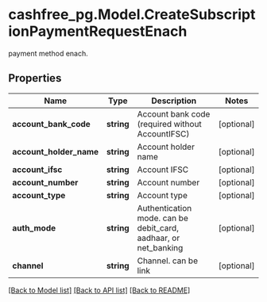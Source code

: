 # cashfree_pg.Model.CreateSubscriptionPaymentRequestEnach
payment method enach.

## Properties

Name | Type | Description | Notes
------------ | ------------- | ------------- | -------------
**account_bank_code** | **string** | Account bank code (required without AccountIFSC) | [optional] 
**account_holder_name** | **string** | Account holder name | [optional] 
**account_ifsc** | **string** | Account IFSC | [optional] 
**account_number** | **string** | Account number | [optional] 
**account_type** | **string** | Account type | [optional] 
**auth_mode** | **string** | Authentication mode. can be debit_card, aadhaar, or net_banking | [optional] 
**channel** | **string** | Channel. can be link | [optional] 

[[Back to Model list]](../README.md#documentation-for-models) [[Back to API list]](../README.md#documentation-for-api-endpoints) [[Back to README]](../README.md)

